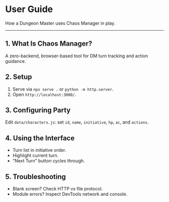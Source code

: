 # User Guide

How a Dungeon Master uses Chaos Manager in play.

---

## 1. What Is Chaos Manager?

A zero-backend, browser-based tool for DM turn tracking and action guidance.

## 2. Setup

1. Serve via `npx serve .` or `python -m http.server`.
2. Open `http://localhost:3000/`.

## 3. Configuring Party

Edit `data/characters.js`: set `id`, `name`, `initiative`, `hp`, `ac`, and `actions`.

## 4. Using the Interface

- Turn list in initiative order.
- Highlight current turn.
- “Next Turn” button cycles through.

## 5. Troubleshooting

- Blank screen? Check HTTP vs file protocol.
- Module errors? Inspect DevTools network and console.
